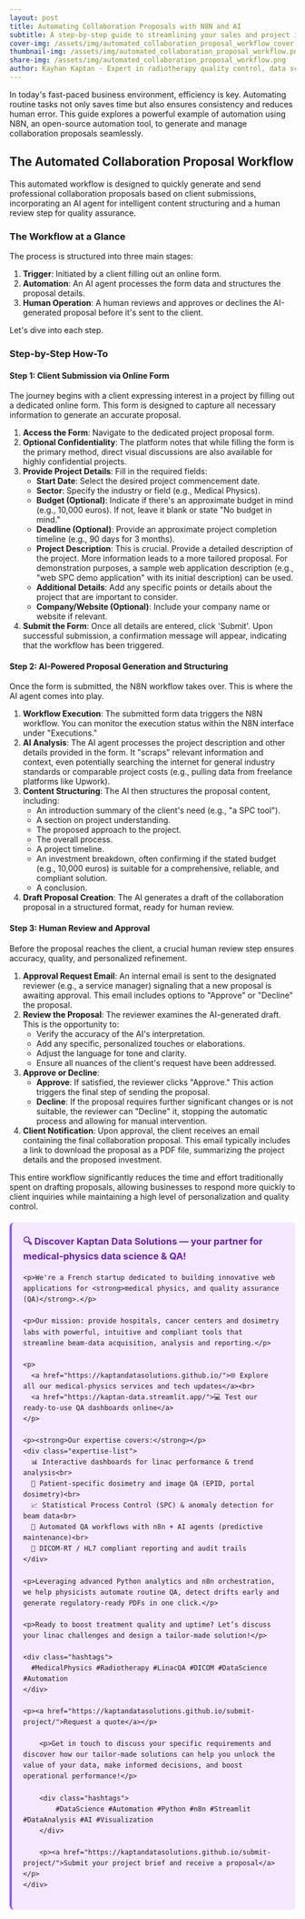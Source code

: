 ```yaml
---
layout: post
title: Automating Collaboration Proposals with N8N and AI
subtitle: A step-by-step guide to streamlining your sales and project initiation workflows
cover-img: /assets/img/automated_collaboration_proposal_workflow_cover.png
thumbnail-img: /assets/img/automated_collaboration_proposal_workflow.png
share-img: /assets/img/automated_collaboration_proposal_workflow.png
author: Kayhan Kaptan - Expert in radiotherapy quality control, data science and automation
---
```


In today's fast-paced business environment, efficiency is key. Automating routine tasks not only saves time but also ensures consistency and reduces human error. This guide explores a powerful example of automation using N8N, an open-source automation tool, to generate and manage collaboration proposals seamlessly.

## The Automated Collaboration Proposal Workflow

This automated workflow is designed to quickly generate and send professional collaboration proposals based on client submissions, incorporating an AI agent for intelligent content structuring and a human review step for quality assurance.

### The Workflow at a Glance

The process is structured into three main stages:
1.  **Trigger**: Initiated by a client filling out an online form.
2.  **Automation**: An AI agent processes the form data and structures the proposal details.
3.  **Human Operation**: A human reviews and approves or declines the AI-generated proposal before it's sent to the client.

Let's dive into each step.

### Step-by-Step How-To

#### Step 1: Client Submission via Online Form

The journey begins with a client expressing interest in a project by filling out a dedicated online form. This form is designed to capture all necessary information to generate an accurate proposal.

1.  **Access the Form**: Navigate to the dedicated project proposal form.
2.  **Optional Confidentiality**: The platform notes that while filling the form is the primary method, direct visual discussions are also available for highly confidential projects.
3.  **Provide Project Details**: Fill in the required fields:
    *   **Start Date**: Select the desired project commencement date.
    *   **Sector**: Specify the industry or field (e.g., Medical Physics).
    *   **Budget (Optional)**: Indicate if there's an approximate budget in mind (e.g., 10,000 euros). If not, leave it blank or state "No budget in mind."
    *   **Deadline (Optional)**: Provide an approximate project completion timeline (e.g., 90 days for 3 months).
    *   **Project Description**: This is crucial. Provide a detailed description of the project. More information leads to a more tailored proposal. For demonstration purposes, a sample web application description (e.g., "web SPC demo application" with its initial description) can be used.
    *   **Additional Details**: Add any specific points or details about the project that are important to consider.
    *   **Company/Website (Optional)**: Include your company name or website if relevant.
4.  **Submit the Form**: Once all details are entered, click 'Submit'. Upon successful submission, a confirmation message will appear, indicating that the workflow has been triggered.

#### Step 2: AI-Powered Proposal Generation and Structuring

Once the form is submitted, the N8N workflow takes over. This is where the AI agent comes into play.

1.  **Workflow Execution**: The submitted form data triggers the N8N workflow. You can monitor the execution status within the N8N interface under "Executions."
2.  **AI Analysis**: The AI agent processes the project description and other details provided in the form. It "scraps" relevant information and context, even potentially searching the internet for general industry standards or comparable project costs (e.g., pulling data from freelance platforms like Upwork).
3.  **Content Structuring**: The AI then structures the proposal content, including:
    *   An introduction summary of the client's need (e.g., "a SPC tool").
    *   A section on project understanding.
    *   The proposed approach to the project.
    *   The overall process.
    *   A project timeline.
    *   An investment breakdown, often confirming if the stated budget (e.g., 10,000 euros) is suitable for a comprehensive, reliable, and compliant solution.
    *   A conclusion.
4.  **Draft Proposal Creation**: The AI generates a draft of the collaboration proposal in a structured format, ready for human review.

#### Step 3: Human Review and Approval

Before the proposal reaches the client, a crucial human review step ensures accuracy, quality, and personalized refinement.

1.  **Approval Request Email**: An internal email is sent to the designated reviewer (e.g., a service manager) signaling that a new proposal is awaiting approval. This email includes options to "Approve" or "Decline" the proposal.
2.  **Review the Proposal**: The reviewer examines the AI-generated draft. This is the opportunity to:
    *   Verify the accuracy of the AI's interpretation.
    *   Add any specific, personalized touches or elaborations.
    *   Adjust the language for tone and clarity.
    *   Ensure all nuances of the client's request have been addressed.
3.  **Approve or Decline**:
    *   **Approve**: If satisfied, the reviewer clicks "Approve." This action triggers the final step of sending the proposal.
    *   **Decline**: If the proposal requires further significant changes or is not suitable, the reviewer can "Decline" it, stopping the automatic process and allowing for manual intervention.
4.  **Client Notification**: Upon approval, the client receives an email containing the final collaboration proposal. This email typically includes a link to download the proposal as a PDF file, summarizing the project details and the proposed investment.

This entire workflow significantly reduces the time and effort traditionally spent on drafting proposals, allowing businesses to respond more quickly to client inquiries while maintaining a high level of personalization and quality control.

<html lang="en">
<head>
    <meta charset="UTF-8">
    <meta name="viewport" content="width=device-width, initial-scale=1.0">
    <title>Kaptan Data Solutions</title>
    <style>
        .citation {
            background-color: #f3e8ff;
            border-left: 4px solid #8b5cf6;
            padding: 20px;
            margin: 20px 0;
            border-radius: 8px;
            font-family: -apple-system, BlinkMacSystemFont, 'Segoe UI', Roboto, sans-serif;
            line-height: 1.6;
        }
        .citation h3 {
            color: #6b21a8;
            margin-top: 0;
        }
        .citation a {
            color: #7c3aed;
            text-decoration: none;
        }
        .citation a:hover {
            text-decoration: underline;
        }
        .expertise-list {
            margin: 15px 0;
        }
        .hashtags {
            font-weight: bold;
            color: #7c3aed;
            margin-top: 15px;
        }
    </style>
</head>
<body>
    <div class="citation">
        <h3>🔍 Discover Kaptan Data Solutions — your partner for medical-physics data science & QA!</h3>

    <p>We're a French startup dedicated to building innovative web applications for <strong>medical physics, and quality assurance (QA)</strong>.</p>

    <p>Our mission: provide hospitals, cancer centers and dosimetry labs with powerful, intuitive and compliant tools that streamline beam-data acquisition, analysis and reporting.</p>

    <p>
      <a href="https://kaptandatasolutions.github.io/">🌐 Explore all our medical-physics services and tech updates</a><br>
      <a href="https://kaptan-data.streamlit.app/">💻 Test our ready-to-use QA dashboards online</a>
    </p>

    <p><strong>Our expertise covers:</strong></p>
    <div class="expertise-list">
      📊 Interactive dashboards for linac performance & trend analysis<br>
      🔬 Patient-specific dosimetry and image QA (EPID, portal dosimetry)<br>
      📈 Statistical Process Control (SPC) & anomaly detection for beam data<br>
      🤖 Automated QA workflows with n8n + AI agents (predictive maintenance)<br>
      📑 DICOM-RT / HL7 compliant reporting and audit trails
    </div>

    <p>Leveraging advanced Python analytics and n8n orchestration, we help physicists automate routine QA, detect drifts early and generate regulatory-ready PDFs in one click.</p>

    <p>Ready to boost treatment quality and uptime? Let’s discuss your linac challenges and design a tailor-made solution!</p>

    <div class="hashtags">
      #MedicalPhysics #Radiotherapy #LinacQA #DICOM #DataScience #Automation
    </div>

    <p><a href="https://kaptandatasolutions.github.io/submit-project/">Request a quote</a></p>
        
        <p>Get in touch to discuss your specific requirements and discover how our tailor-made solutions can help you unlock the value of your data, make informed decisions, and boost operational performance!</p>
        
        <div class="hashtags">
            #DataScience #Automation #Python #n8n #Streamlit #DataAnalysis #AI #Visualization
        </div>
        
        <p><a href="https://kaptandatasolutions.github.io/submit-project/">Submit your project brief and receive a proposal</a></p>
    </div>
</body>
</html>